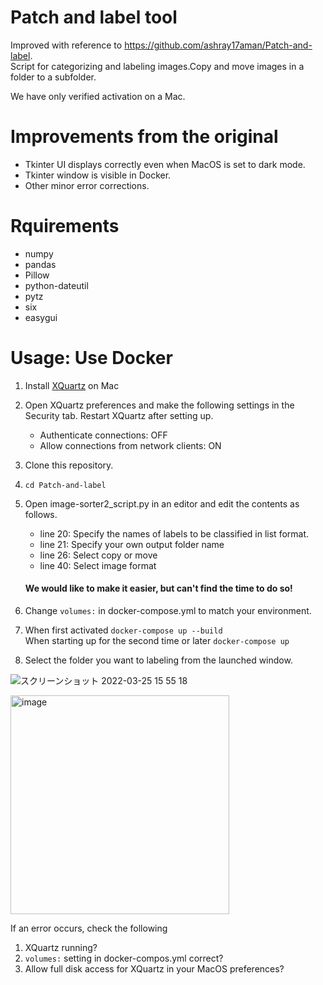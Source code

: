 # Patch and label tool
Improved with reference to https://github.com/ashray17aman/Patch-and-label.  
Script for categorizing and labeling images.Copy and move images in a folder to a subfolder.  

We have only verified activation on a Mac.

# Improvements from the original
- Tkinter UI displays correctly even when MacOS is set to dark mode.
- Tkinter window is visible in Docker.
- Other minor error corrections.

# Rquirements
- numpy
- pandas
- Pillow
- python-dateutil
- pytz
- six
- easygui

# Usage: Use Docker
1. Install [XQuartz](https://www.xquartz.org) on Mac
2. Open XQuartz preferences and make the following settings in the Security tab. Restart XQuartz after setting up.
   - Authenticate connections: OFF
   - Allow connections from network clients: ON  
3. Clone this repository.
4. `cd Patch-and-label`
5. Open image-sorter2_script.py in an editor and edit the contents as follows.
     - line 20: Specify the names of labels to be classified in list format.
     - line 21: Specify your own output folder name
     - line 26: Select copy or move
     - line 40: Select image format
     
     #### We would like to make it easier, but can't find the time to do so!
6. Change `volumes:` in docker-compose.yml to match your environment.  
7. When first activated `docker-compose up --build`  
When starting up for the second time or later `docker-compose up`  
8. Select the folder you want to labeling from the launched window.

![スクリーンショット 2022-03-25 15 55 18](https://user-images.githubusercontent.com/40049003/160072474-927e2b3d-4f8e-446b-b669-9c5960d5d111.jpg)

<img width="350" alt="image" src="https://user-images.githubusercontent.com/40049003/160072640-4f031d09-f674-4823-8756-f35f8f94431d.png">

If an error occurs, check the following
1. XQuartz running?
2. `volumes:` setting in docker-compos.yml correct?
3. Allow full disk access for XQuartz in your MacOS preferences?